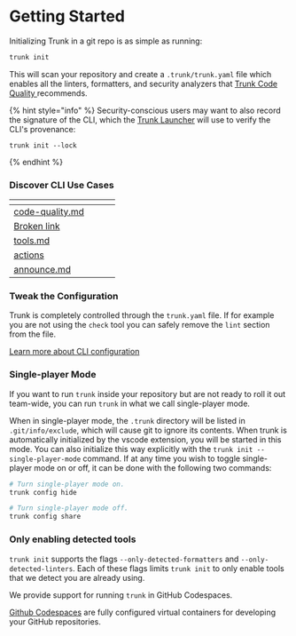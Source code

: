 # Getting Started

Initializing Trunk in a git repo is as simple as running:

```bash
trunk init
```

This will scan your repository and create a `.trunk/trunk.yaml` file which enables all the linters, formatters, and security analyzers that [Trunk C](../../../code-quality/code-quality.md)[ode Quality ](../../../code-quality/code-quality.md)recommends.

{% hint style="info" %}
Security-conscious users may want to also record the signature of the CLI, which the [Trunk Launcher](../install.md#the-trunk-launcher) will use to verify the CLI's provenance:

```
trunk init --lock
```
{% endhint %}

### Discover CLI Use Cases

<table data-view="cards"><thead><tr><th data-card-target data-type="content-ref"></th><th data-hidden></th><th data-hidden></th><th data-hidden></th></tr></thead><tbody><tr><td><a href="../../../code-quality/code-quality.md">code-quality.md</a></td><td></td><td></td><td></td></tr><tr><td><a href="broken-reference">Broken link</a></td><td></td><td></td><td></td></tr><tr><td><a href="tools.md">tools.md</a></td><td></td><td></td><td></td></tr><tr><td><a href="actions/">actions</a></td><td></td><td></td><td></td></tr><tr><td><a href="announce.md">announce.md</a></td><td></td><td></td><td></td></tr></tbody></table>

### Tweak the Configuration

Trunk is completely controlled through the `trunk.yaml` file. If for example you are not using the `check` tool you can safely remove the `lint` section from the file.

[Learn more about CLI configuration](../configuration/)

### Single-player Mode

If you want to run `trunk` inside your repository but are not ready to roll it out team-wide, you can run `trunk` in what we call single-player mode.

When in single-player mode, the `.trunk` directory will be listed in `.git/info/exclude`, which will cause git to ignore its contents. When trunk is automatically initialized by the vscode extension, you will be started in this mode. You can also initialize this way explicitly with the `trunk init --single-player-mode` command. If at any time you wish to toggle single-player mode on or off, it can be done with the following two commands:

```bash
# Turn single-player mode on.
trunk config hide
```

```bash
# Turn single-player mode off.
trunk config share
```

### Only enabling detected tools

`trunk init` supports the flags `--only-detected-formatters` and `--only-detected-linters`. Each of these flags limits `trunk init` to only enable tools that we detect you are already using.

We provide support for running `trunk` in GitHub Codespaces.

[Github Codespaces](https://github.com/features/codespaces) are fully configured virtual containers for developing your GitHub repositories.
